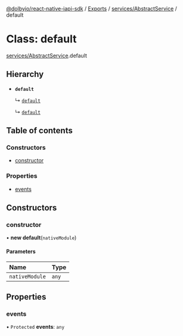 [@dolbyio/react-native-iapi-sdk](../README.md) / [Exports](../modules.md) / [services/AbstractService](../modules/services_AbstractService.md) / default

# Class: default

[services/AbstractService](../modules/services_AbstractService.md).default

## Hierarchy

- **`default`**

  ↳ [`default`](services_AudioService.default.md)

  ↳ [`default`](services_NotificationService.default.md)

## Table of contents

### Constructors

- [constructor](services_AbstractService.default.md#constructor)

### Properties

- [events](services_AbstractService.default.md#events)

## Constructors

### constructor

• **new default**(`nativeModule`)

#### Parameters

| Name | Type |
| :------ | :------ |
| `nativeModule` | `any` |

## Properties

### events

• `Protected` **events**: `any`
